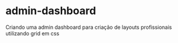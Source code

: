 # admin-dashboard
Criando uma admin dashboard para criação de layouts profissionais utilizando grid em css
